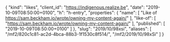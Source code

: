 {
  "kind": "likes",
  "client_id": "https://indigenous.realize.be",
  "date": "2019-10-09T08:50:00+0100",
  "h": "h-entry",
  "properties": {
    "name": [
      "Like of https://sam.beckham.io/wrote/owning-my-content-again/"
    ],
    "like-of": [
      "https://sam.beckham.io/wrote/owning-my-content-again/"
    ],
    "published": [
      "2019-10-09T08:50:00+0100"
    ]
  },
  "slug": "2019/10/98xsi",
  "aliases": [
    "/mf2/820c1c81-ac2d-4bca-88b3-1f1530c8f514/",
    "/mf2/2019/10/98xSi"
  ]
}
